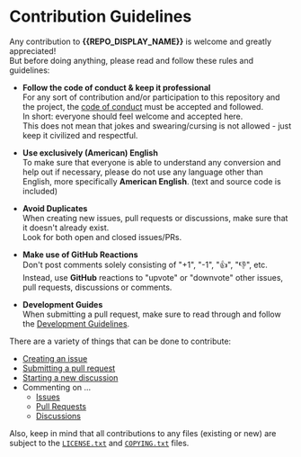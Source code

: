 <!--
  Copyright (c) {{current_year}} {{COPYRIGHT_HOLDER_NAME}}
  SPDX-License-Identifier: CC-BY-SA-4.0
-->

# Contribution Guidelines #

Any contribution to **{{REPO_DISPLAY_NAME}}** is welcome and greatly appreciated!  
But before doing anything, please read and follow these rules and guidelines:

* **Follow the code of conduct & keep it professional**  
  For any sort of contribution and/or participation to this repository and the project, the
  [code of conduct](CODE_OF_CONDUCT.md) must be accepted and followed.  
  In short: everyone should feel welcome and accepted here.  
  This does not mean that jokes and swearing/cursing is not allowed - just keep it civilized and respectful.

* **Use exclusively (American) English**  
  To make sure that everyone is able to understand any conversion and help out if necessary, please do not use any
  language other than English, more specifically **American English**. (text and source code is included)

* **Avoid Duplicates**  
  When creating new issues, pull requests or discussions, make sure that it doesn't already exist.  
  Look for both open and closed issues/PRs.

* **Make use of GitHub Reactions**  
  Don't post comments solely consisting of "+1", "-1", "👍", "👎", etc.  
  Instead, use **GitHub** reactions to "upvote" or "downvote" other issues, pull requests, discussions or comments.

* **Development Guides**  
  When submitting a pull request, make sure to read through and follow the [Development Guidelines](DEVELOPING.md).

There are a variety of things that can be done to contribute:

* [Creating an issue](https://github.com/{{GITHUB_REPO_OWNER}}/{{GITHUB_REPO_NAME}}/issues/new/choose)
* [Submitting a pull request](https://github.com/{{GITHUB_REPO_OWNER}}/{{GITHUB_REPO_NAME}}/compare)
* [Starting a new discussion](https://github.com/{{GITHUB_REPO_OWNER}}/{{GITHUB_REPO_NAME}}/discussions/new)
* Commenting on ...
  * [Issues](https://github.com/{{GITHUB_REPO_OWNER}}/{{GITHUB_REPO_NAME}}/issues)
  * [Pull Requests](https://github.com/{{GITHUB_REPO_OWNER}}/{{GITHUB_REPO_NAME}}/pulls)
  * [Discussions](https://github.com/{{GITHUB_REPO_OWNER}}/{{GITHUB_REPO_NAME}}/discussions)

Also, keep in mind that all contributions to any files (existing or new) are subject to the [`LICENSE.txt`](LICENSE.txt)
and [`COPYING.txt`](COPYING.txt) files.
